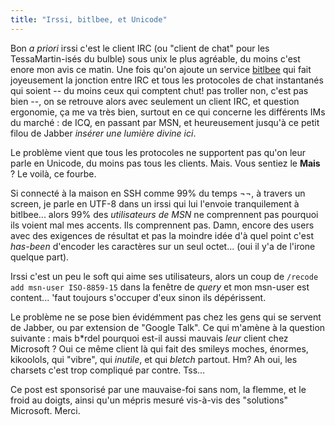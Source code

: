 ```yaml
---
title: "Irssi, bitlbee, et Unicode"
---
```


Bon _a priori_ irssi c'est le client IRC (ou "client de chat" pour les
TessaMartin-isés du bulble) sous unix le plus agréable, du moins c'est enore
mon avis ce matin. Une fois qu'on ajoute un service [bitlbee](www.bitlbee.org)
qui fait joyeusement la jonction entre IRC et tous les protocoles de chat
instantanés qui soient -- du moins ceux qui comptent chut! pas troller non,
c'est pas bien \--, on se retrouve alors avec seulement un client IRC, et
question ergonomie, ça me va très bien, surtout en ce qui concerne les
différents IMs du marché : de ICQ, en passant par MSN, et heureusement jusqu'à
ce petit filou de Jabber *insérer une lumière divine ici*.

Le problème vient que tous les protocoles ne supportent pas qu'on leur parle
en Unicode, du moins pas tous les clients. Mais. Vous sentiez le **Mais** ? Le
voilà, ce fourbe.

Si connecté à la maison en SSH comme 99% du temps ¬¬, à travers un screen, je
parle en UTF-8 dans un irssi qui lui l'envoie tranquilement à bitlbee... alors
99% des _utilisateurs de MSN_ ne comprennent pas pourquoi ils voient mal mes
accents. Ils comprennent pas. Damn, encore des users avec des exigences de
résultat et pas la moindre idée d'à quel point c'est _has-been_ d'encoder les
caractères sur un seul octet... (oui il y'a de l'irone quelque part).

Irssi c'est un peu le soft qui aime ses utilisateurs, alors un coup de
`/recode add msn-user ISO-8859-15` dans la fenêtre de _query_ et mon msn-user
est content... 'faut toujours s'occuper d'eux sinon ils dépérissent.

Le problème ne se pose bien évidémment pas chez les gens qui se servent de
Jabber, ou par extension de "Google Talk". Ce qui m'amène à la question
suivante : mais b*rdel pourquoi est-il aussi mauvais _leur_ client chez
Microsoft ? Oui ce même client là qui fait des smileys moches, énormes,
kikoolols, qui "vibre", qui _inutile_, et qui *bletch* partout. Hm? Ah oui,
les charsets c'est trop compliqué par contre. Tss...

Ce post est sponsorisé par une mauvaise-foi sans nom, la flemme, et le froid
au doigts, ainsi qu'un mépris mesuré vis-à-vis des "solutions" Microsoft.
Merci.

